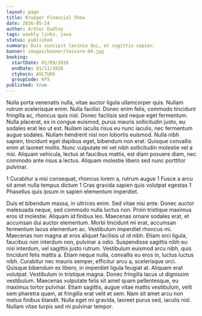 ```yaml
---
layout: page
title: Krueger Financial Show
date: 2016-05-24
author: Arthur Dudley
tags: weekly links, java
status: published
summary: Duis suscipit lacinia dui, et sagittis sapien.
banner: images/banner/leisure-04.jpg
booking:
  startDate: 01/09/2016
  endDate: 01/11/2016
  ctyhocn: AVLTUHX
  groupCode: KFS
published: true
---
```

Nulla porta venenatis nulla, vitae auctor ligula ullamcorper quis. Nullam rutrum scelerisque enim. Nulla facilisi. Donec enim felis, commodo tincidunt fringilla ac, rhoncus quis nisl. Donec facilisis sed neque eget fermentum. Nulla placerat, ex in congue euismod, purus mauris sollicitudin justo, eu sodales erat leo ut est. Nullam iaculis risus eu nunc iaculis, nec fermentum augue sodales. Nullam hendrerit nisl non lobortis euismod. Nulla nibh sapien, tincidunt eget dapibus eget, bibendum non erat. Quisque convallis enim at laoreet mollis. Nunc vulputate mi vel nibh sollicitudin molestie vel a nisi. Aliquam vehicula, lectus at faucibus mattis, est diam posuere diam, nec commodo ante risus a lectus. Aliquam molestie libero sed nunc porttitor pulvinar.

1 Curabitur a nisi consequat, rhoncus lorem a, rutrum augue
1 Fusce a arcu sit amet nulla tempus dictum
1 Cras gravida sapien quis volutpat egestas
1 Phasellus quis ipsum in sapien elementum imperdiet.

Duis et bibendum massa, in ultrices enim. Sed vitae nisi ante. Donec auctor malesuada neque, sed commodo nulla luctus non. Proin tristique maximus eros id molestie. Aliquam id finibus leo. Maecenas ornare sodales erat, et accumsan dui auctor elementum. Morbi tincidunt mi erat, accumsan fermentum lacus elementum ac. Vestibulum imperdiet rhoncus mi. Maecenas non magna at eros aliquet facilisis ut id nibh. Etiam orci ligula, faucibus non interdum non, pulvinar a odio. Suspendisse sagittis nibh eu nisi interdum, vel sagittis justo rutrum.
Vestibulum euismod arcu nibh, quis tincidunt felis mattis a. Etiam neque nulla, convallis eu eros in, luctus luctus nibh. Curabitur nec mauris semper, efficitur arcu a, scelerisque orci. Quisque bibendum ex libero, in imperdiet ligula feugiat at. Aliquam erat volutpat. Vestibulum in tristique magna. Donec fringilla lacus ut dignissim vestibulum. Maecenas vulputate felis sit amet quam pellentesque, eu maximus tortor pulvinar. Etiam sagittis, augue vitae mattis vestibulum, velit sem pharetra quam, at fringilla erat velit et sem. Nam sit amet arcu non metus finibus blandit. Nulla eget mi gravida, laoreet purus sed, iaculis nisl. Nullam vitae turpis sed mi pulvinar tempor.
